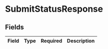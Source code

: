 # SubmitStatusResponse


## Fields

| Field       | Type        | Required    | Description |
| ----------- | ----------- | ----------- | ----------- |